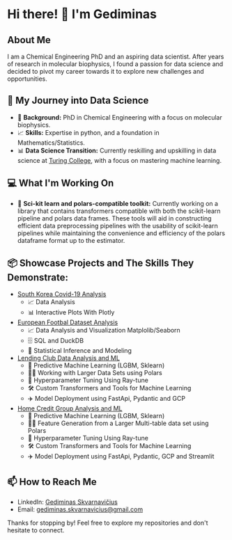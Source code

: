 
# Hi there! 👋 I'm Gediminas

## About Me
I am a Chemical Engineering PhD and an aspiring data scientist. After years of research in molecular biophysics, I found a passion for data science and decided to pivot my career towards it to explore new challenges and opportunities.

## 🚀 My Journey into Data Science
- 🔬 **Background:** PhD in Chemical Engineering with a focus on molecular biophysics.
- 📈 **Skills:** Expertise in python, and a foundation in Mathematics/Statistics.
- 📊 **Data Science Transition:** Currently reskilling and upskilling in data science at [Turing College](https://www.turingcollege.com), with a focus on mastering machine learning.

## 💻 What I'm Working On
- 🤖 **Sci-kit learn and polars-compatible toolkit:** Currently working on a library that contains transformers compatible with both the scikit-learn pipeline and polars data frames. These tools will aid in constructing efficient data preprocessing pipelines with the usability of scikit-learn pipelines while maintaining the convenience and efficiency of the polars dataframe format up to the estimator.

## 📦 Showcase Projects and The Skills They Demonstrate:
* [South Korea Covid-19 Analysis](https://github.com/gediminas-skvarnavicius/s-korea-covid-19-analysis)
  - 📈 Data Analysis
  - 📊 Interactive Plots With Plotly
* [European Footbal Dataset Analysis](https://github.com/gediminas-skvarnavicius/football-db-analysis)
  - 📈 Data Analysis and Visualization Matplolib/Seaborn
  - 🗄️ SQL and DuckDB
  - 📐 Statistical Inference and Modeling
* [Lending Club Data Analysis and ML](https://github.com/gediminas-skvarnavicius/lending-club)
  - 🤖 Predictive Machine Learning (LGBM, Sklearn)
  - 🐻‍❄️ Working with Larger Data Sets using Polars
  - 🔧 Hyperparameter Tuning Using Ray-tune
  - 🛠️ Custom Transformers and Tools for Machine Learning
  - ✈️ Model Deployment using FastApi, Pydantic and GCP
* [Home Credit Group Analysis and ML](https://github.com/gediminas-skvarnavicius/home-credit-group-ml)
  - 🤖 Predictive Machine Learning (LGBM, Sklearn)
  - 🐻‍❄️ Feature Generation from a Larger Multi-table data set using Polars
  - 🔧 Hyperparameter Tuning Using Ray-tune
  - 🛠️ Custom Transformers and Tools for Machine Learning
  - ✈️ Model Deployment using FastApi, Pydantic, GCP and Streamlit

## 📫 How to Reach Me
- LinkedIn: [Gediminas Skvarnavičius](https://www.linkedin.com/in/gediminas-skvarnavicius-25244457)
- Email: gediminas.skvarnavicius@gmail.com

Thanks for stopping by! Feel free to explore my repositories and don't hesitate to connect.
